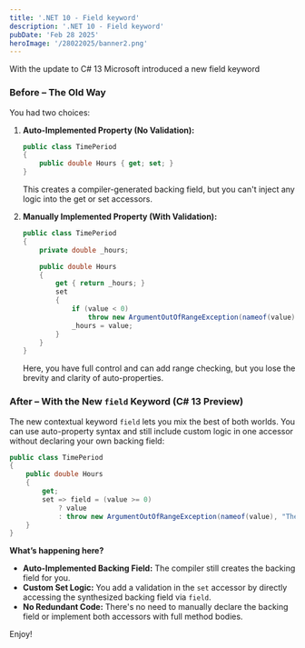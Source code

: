 ```yaml
---
title: '.NET 10 - Field keyword'
description: '.NET 10 - Field keyword'
pubDate: 'Feb 28 2025'
heroImage: '/28022025/banner2.png'
---
```


With the update to C# 13 Microsoft introduced a new field keyword

### Before – The Old Way
You had two choices:

1. **Auto-Implemented Property (No Validation):**
   ```csharp
   public class TimePeriod
   {
       public double Hours { get; set; }
   }
   ```
   This creates a compiler-generated backing field, but you can't inject any logic into the get or set accessors.

2. **Manually Implemented Property (With Validation):**
   ```csharp
   public class TimePeriod
   {
       private double _hours;
   
       public double Hours
       {
           get { return _hours; }
           set
           {
               if (value < 0)
                   throw new ArgumentOutOfRangeException(nameof(value), "The value must not be negative");
               _hours = value;
           }
       }
   }
   ```
   Here, you have full control and can add range checking, but you lose the brevity and clarity of auto-properties.

### After – With the New `field` Keyword (C# 13 Preview)
The new contextual keyword `field` lets you mix the best of both worlds. You can use auto-property syntax and still include custom logic in one accessor without declaring your own backing field:

```csharp
public class TimePeriod
{
    public double Hours
    {
        get;
        set => field = (value >= 0)
            ? value
            : throw new ArgumentOutOfRangeException(nameof(value), "The value must not be negative");
    }
}
```

**What’s happening here?**

- **Auto-Implemented Backing Field:** The compiler still creates the backing field for you.
- **Custom Set Logic:** You add a validation in the `set` accessor by directly accessing the synthesized backing field via `field`.
- **No Redundant Code:** There's no need to manually declare the backing field or implement both accessors with full method bodies.

Enjoy!